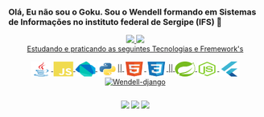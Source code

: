 ### Olá, Eu não sou o Goku. Sou o Wendell formando em Sistemas de Informações no instituto federal de Sergipe (IFS) 👋
<div align="center">
  <a href="https://github.com/wendellbruno">
  <img height="180em" src="https://github-readme-stats.vercel.app/api?username=wendell bruno&show_icons=true&theme=dracula&include_all_commits=true&count_private=true"/>
  <img height="180em" src="https://github-readme-stats.vercel.app/api/top-langs/?username=wendellbruno&layout=compact&langs_count=7&theme=dracula"/>
</div>
<div align="center">Estudando e praticando as seguintes Tecnologias e Fremework's </div>
<div align="center"><br>
  <img align="center" alt="Wendell-java" height="30" width="40" src="https://raw.githubusercontent.com/devicons/devicon/master/icons/java/java-original.svg">
  <img align="center" alt="Wendell-Js" height="30" width="40" src="https://raw.githubusercontent.com/devicons/devicon/master/icons/javascript/javascript-plain.svg">
  <img align="center" alt="Wendell-dart" height="30" width="40" src="https://raw.githubusercontent.com/devicons/devicon/master/icons/dart/dart-original.svg">
  <img align="center" alt="Wendell-Python" height="30" width="40" src="https://raw.githubusercontent.com/devicons/devicon/master/icons/python/python-original.svg">||
  <img align="center" alt="Wenedll-HTML" height="30" width="40" src="https://raw.githubusercontent.com/devicons/devicon/master/icons/html5/html5-original.svg">
  <img align="center" alt="Wendell-CSS" height="30" width="40" src="https://raw.githubusercontent.com/devicons/devicon/master/icons/css3/css3-original.svg"> ||
  <img align="center" alt="Wendell-spring" height="30" width="40" src="https://raw.githubusercontent.com/devicons/devicon/master/icons/spring/spring-original.svg"> 
  <img align="center" alt="Wendell-node" height="30" width="40" src="https://raw.githubusercontent.com/devicons/devicon/master/icons/nodejs/nodejs-original.svg">
  <img align="center" alt="Wendell-flutter" height="30" width="40" src="https://raw.githubusercontent.com/devicons/devicon/master/icons/flutter/flutter-original.svg">
  <img align="center" alt="Wendell-django" height="30" width="40" src="https://cdn.jsdelivr.net/gh/devicons/devicon/icons/django/django-original.svg">
</div> 

##

<div align="center"> 
  <a href="https://instagram.com/_wendellbruno" target="_blank"><img src="https://img.shields.io/badge/-Instagram-%23E4405F?style=for-the-badge&logo=instagram&logoColor=white" target="_blank"></a>
  <a href = "mailto:wendellbruno.ti@gmail.com"><img src="https://img.shields.io/badge/-Gmail-%23333?style=for-the-badge&logo=gmail&logoColor=white" target="_blank"></a>
  <a href="https://www.linkedin.com/in/wendell-bruno-aa83b2219/" target="_blank"><img src="https://img.shields.io/badge/-LinkedIn-%230077B5?style=for-the-badge&logo=linkedin&logoColor=white" target="_blank"></a> 
</div>
